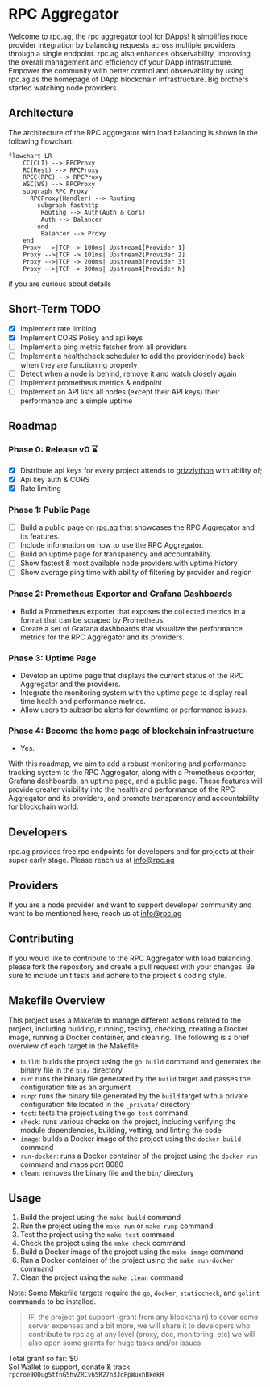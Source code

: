 # RPC Aggregator

Welcome to rpc.ag, the rpc aggregator tool for DApps! It simplifies node provider integration
by balancing requests across multiple providers through a single endpoint. rpc.ag also enhances observability, improving
the overall management and efficiency of your DApp infrastructure. Empower the community with better control and
observability by using rpc.ag as the homepage of DApp blockchain infrastructure. Big brothers started watching node
providers.

## Architecture
The architecture of the RPC aggregator with load balancing is shown in the following flowchart:

```mermaid
flowchart LR 
    CC(CLI) --> RPCProxy
    RC(Rest) --> RPCProxy
    RPCC(RPC) --> RPCProxy
    WSC(WS) --> RPCProxy
    subgraph RPC Proxy
      RPCProxy(Handler) --> Routing
        subgraph fasthttp
         Routing --> Auth(Auth & Cors) 
         Auth --> Balancer
        end
         Balancer --> Proxy
    end
    Proxy -->|TCP -> 100ms| Upstream1[Provider 1]  
    Proxy -->|TCP -> 101ms| Upstream2[Provider 2] 
    Proxy -->|TCP -> 200ms| Upstream3[Provider 3] 
    Proxy -->|TCP -> 300ms| Upstream4[Provider N]
```

if you are curious about details


## Short-Term TODO

- [x] Implement rate limiting
- [x] Implement CORS Policy and api keys
- [ ] Implement a ping metric fetcher from all providers
- [ ] Implement a healthcheck scheduler to add the provider(node) back when they are functioning properly
- [ ] Detect when a node is behind, remove it and watch closely again
- [ ] Implement prometheus metrics & endpoint
- [ ] Implement an API lists all nodes (except their API keys) their performance and a simple uptime

## Roadmap

### Phase 0: Release v0 ⌛️

- [x] Distribute api keys for every project attends to [grizzlython](https://solana.com/grizzlython) with ability of;
- [x] Api key auth & CORS
- [x] Rate limiting

### Phase 1: Public Page

- [ ] Build a public page on [rpc.ag](rpc.ag) that showcases the RPC Aggregator and its features.
- [ ] Include information on how to use the RPC Aggregator.
- [ ] Build an uptime page for transparency and accountability.
- [ ] Show fastest & most available node providers with uptime history
- [ ] Show average ping time with ability of filtering by provider and region 

### Phase 2: Prometheus Exporter and Grafana Dashboards

- Build a Prometheus exporter that exposes the collected metrics in a format that can be scraped by Prometheus.
- Create a set of Grafana dashboards that visualize the performance metrics for the RPC Aggregator and its providers.

### Phase 3: Uptime Page

- Develop an uptime page that displays the current status of the RPC Aggregator and the providers.
- Integrate the monitoring system with the uptime page to display real-time health and performance metrics.
- Allow users to subscribe alerts for downtime or performance issues.


### Phase 4: Become the home page of blockchain infrastructure

- Yes.

With this roadmap, we aim to add a robust monitoring and performance tracking system to the RPC Aggregator, along with a
Prometheus exporter, Grafana dashboards, an uptime page, and a public page. These features will provide greater
visibility into the health and performance of the RPC Aggregator and its providers, and promote transparency and
accountability for blockchain world.

## Developers

rpc.ag provides free rpc endpoints for developers and for projects at their super early stage. Please reach us at
info@rpc.ag

## Providers

If you are a node provider and want to support developer community and want to be mentioned here, reach us at
info@rpc.ag

## Contributing

If you would like to contribute to the RPC Aggregator with load balancing, please fork the repository and create a pull
request with your changes. Be sure to include unit tests and adhere to the project's coding style.

Makefile Overview
-----------------

This project uses a Makefile to manage different actions related to the project, including building, running, testing, checking, creating a Docker image, running a Docker container, and cleaning. The following is a brief overview of each target in the Makefile:

-   `build`: builds the project using the `go build` command and generates the binary file in the `bin/` directory
-   `run`: runs the binary file generated by the `build` target and passes the configuration file as an argument
-   `runp`: runs the binary file generated by the `build` target with a private configuration file located in the `_private/` directory
-   `test`: tests the project using the `go test` command
-   `check`: runs various checks on the project, including verifying the module dependencies, building, vetting, and linting the code
-   `image`: builds a Docker image of the project using the `docker build` command
-   `run-docker`: runs a Docker container of the project using the `docker run` command and maps port 8080
-   `clean`: removes the binary file and the `bin/` directory

Usage
-----

1.  Build the project using the `make build` command
2.  Run the project using the `make run` or `make runp` command
3.  Test the project using the `make test` command
4.  Check the project using the `make check` command
5.  Build a Docker image of the project using the `make image` command
6.  Run a Docker container of the project using the `make run-docker` command
7.  Clean the project using the `make clean` command

Note: Some Makefile targets require the `go`, `docker`, `staticcheck`, and `golint` commands to be installed.

> IF, the project get support (grant from any blockchain) to cover some server expenses and a bit more, we will share it
> to developers who contribute to rpc.ag at any level (proxy, doc, monitoring, etc) we will also open some grants for
> huge tasks and/or issues

Total grant so far: $0  
Sol Wallet to support, donate & track `rpcroe9QQug5tfnG5hvZRCv65R27n3JdFpWuxhBkekH`

